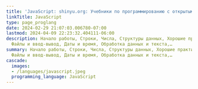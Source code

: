 ```yaml
---
title: 'JavaScript: shinyu.org: Учебники по программированию с открытым исходным кодом'
linkTitle: JavaScript
type: page_proglang
date: 2024-02-29 21:07:03.006780-07:00
lastmod: 2024-04-09 22:23:32.404111-06:00
description: Начало работы, Строки, Числа, Структуры данных, Хорошие практики программирования,
  Файлы и ввод-вывод, Даты и время, Обработка данных и текста,…
summary: Начало работы, Строки, Числа, Структуры данных, Хорошие практики программирования,
  Файлы и ввод-вывод, Даты и время, Обработка данных и текста,…
cascade:
  images:
  - /languages/javascript.jpeg
  programming_language: JavaScript
---
```

